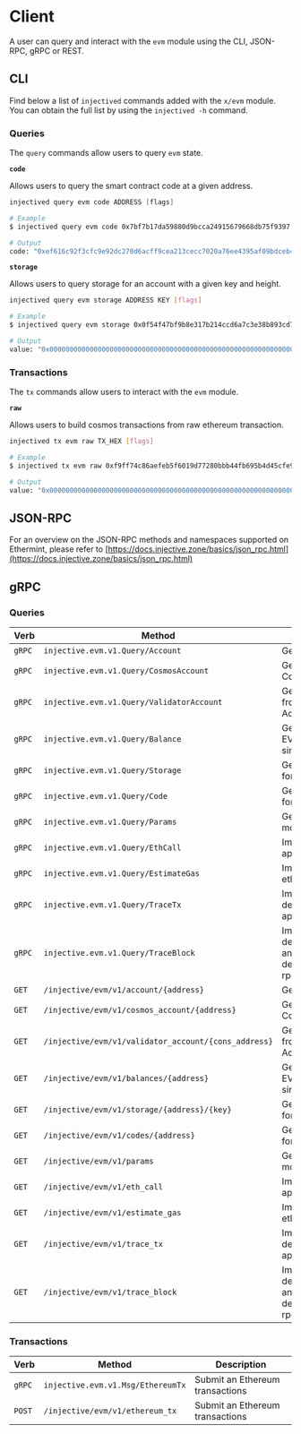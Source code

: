 # Client

A user can query and interact with the `evm` module using the CLI, JSON-RPC, gRPC or REST.

## CLI

Find below a list of `injectived` commands added with the `x/evm` module. You can obtain the full list by using the `injectived -h` command.

### Queries

The `query` commands allow users to query `evm` state.

**`code`**

Allows users to query the smart contract code at a given address.

```go
injectived query evm code ADDRESS [flags]
```

```bash
# Example
$ injectived query evm code 0x7bf7b17da59880d9bcca24915679668db75f9397

# Output
code: "0xef616c92f3cfc9e92dc270d6acff9cea213cecc7020a76ee4395af09bdceb4837a1ebdb5735e11e7d3adb6104e0c3ac55180b4ddf5e54d022cc5e8837f6a4f971b"
```

**`storage`**

Allows users to query storage for an account with a given key and height.

```bash
injectived query evm storage ADDRESS KEY [flags]
```

```bash
# Example
$ injectived query evm storage 0x0f54f47bf9b8e317b214ccd6a7c3e38b893cd7f0 0 --height 0

# Output
value: "0x0000000000000000000000000000000000000000000000000000000000000000"
```

### Transactions

The `tx` commands allow users to interact with the `evm` module.

**`raw`**

Allows users to build cosmos transactions from raw ethereum transaction.

```bash
injectived tx evm raw TX_HEX [flags]
```

```bash
# Example
$ injectived tx evm raw 0xf9ff74c86aefeb5f6019d77280bbb44fb695b4d45cfe97e6eed7acd62905f4a85034d5c68ed25a2e7a8eeb9baf1b84

# Output
value: "0x0000000000000000000000000000000000000000000000000000000000000000"
```

## JSON-RPC

For an overview on  the JSON-RPC methods and namespaces supported on Ethermint, please refer to [https://docs.injective.zone/basics/json_rpc.html](https://docs.injective.zone/basics/json_rpc.html)

## gRPC

### Queries

| Verb   | Method                                               | Description                                                                |
| ------ | ---------------------------------------------------- | -------------------------------------------------------------------------- |
| `gRPC` | `injective.evm.v1.Query/Account`                     | Get an Ethereum account                                                    |
| `gRPC` | `injective.evm.v1.Query/CosmosAccount`               | Get an Ethereum account's Cosmos Address                                   |
| `gRPC` | `injective.evm.v1.Query/ValidatorAccount`            | Get an Ethereum account's from a validator consensus Address               |
| `gRPC` | `injective.evm.v1.Query/Balance`                     | Get the balance of a the EVM denomination for a single EthAccount.         |
| `gRPC` | `injective.evm.v1.Query/Storage`                     | Get the balance of all coins for a single account                          |
| `gRPC` | `injective.evm.v1.Query/Code`                        | Get the balance of all coins for a single account                          |
| `gRPC` | `injective.evm.v1.Query/Params`                      | Get the parameters of x/evm module                                         |
| `gRPC` | `injective.evm.v1.Query/EthCall`                     | Implements the eth_call rpc api                                            |
| `gRPC` | `injective.evm.v1.Query/EstimateGas`                 | Implements the eth_estimateGas rpc api                                     |
| `gRPC` | `injective.evm.v1.Query/TraceTx`                     | Implements the debug_traceTransaction rpc api                              |
| `gRPC` | `injective.evm.v1.Query/TraceBlock`                  | Implements the debug_traceBlockByNumber and debug_traceBlockByHash rpc api |
| `GET`  | `/injective/evm/v1/account/{address}`                | Get an Ethereum account                                                    |
| `GET`  | `/injective/evm/v1/cosmos_account/{address}`         | Get an Ethereum account's Cosmos Address                                   |
| `GET`  | `/injective/evm/v1/validator_account/{cons_address}` | Get an Ethereum account's from a validator consensus Address               |
| `GET`  | `/injective/evm/v1/balances/{address}`               | Get the balance of a the EVM denomination for a single EthAccount.         |
| `GET`  | `/injective/evm/v1/storage/{address}/{key}`          | Get the balance of all coins for a single account                          |
| `GET`  | `/injective/evm/v1/codes/{address}`                  | Get the balance of all coins for a single account                          |
| `GET`  | `/injective/evm/v1/params`                           | Get the parameters of x/evm module                                         |
| `GET`  | `/injective/evm/v1/eth_call`                         | Implements the eth_call rpc api                                            |
| `GET`  | `/injective/evm/v1/estimate_gas`                     | Implements the eth_estimateGas rpc api                                     |
| `GET`  | `/injective/evm/v1/trace_tx`                         | Implements the debug_traceTransaction rpc api                              |
| `GET`  | `/injective/evm/v1/trace_block`                      | Implements the debug_traceBlockByNumber and debug_traceBlockByHash rpc api |

### Transactions

| Verb   | Method                            | Description                     |
| ------ | --------------------------------- | ------------------------------- |
| `gRPC` | `injective.evm.v1.Msg/EthereumTx` | Submit an Ethereum transactions |
| `POST` | `/injective/evm/v1/ethereum_tx`   | Submit an Ethereum transactions |
